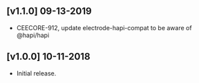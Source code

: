 ## [v1.1.0] 09-13-2019

- CEECORE-912, update electrode-hapi-compat to be aware of @hapi/hapi


## [v1.0.0] 10-11-2018

- Initial release.
